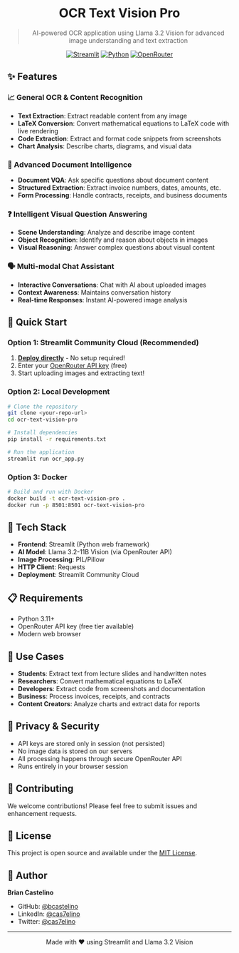 <div align="center">

# OCR Text Vision Pro

> AI-powered OCR application using Llama 3.2 Vision for advanced image understanding and text extraction

[![Streamlit](https://img.shields.io/badge/Streamlit-FF4B4B?style=for-the-badge&logo=streamlit&logoColor=white)](https://streamlit.io/)
[![Python](https://img.shields.io/badge/Python-3.11-blue?style=for-the-badge&logo=python&logoColor=white)](https://python.org/)
[![OpenRouter](https://img.shields.io/badge/OpenRouter-API-green?style=for-the-badge)](https://openrouter.ai/)
</div>

## ✨ Features

### 📈 General OCR & Content Recognition
- **Text Extraction**: Extract readable content from any image
- **LaTeX Conversion**: Convert mathematical equations to LaTeX code with live rendering
- **Code Extraction**: Extract and format code snippets from screenshots
- **Chart Analysis**: Describe charts, diagrams, and visual data

### 📑 Advanced Document Intelligence
- **Document VQA**: Ask specific questions about document content
- **Structured Extraction**: Extract invoice numbers, dates, amounts, etc.
- **Form Processing**: Handle contracts, receipts, and business documents

### ❓ Intelligent Visual Question Answering
- **Scene Understanding**: Analyze and describe image content
- **Object Recognition**: Identify and reason about objects in images
- **Visual Reasoning**: Answer complex questions about visual content

### 🗣️ Multi-modal Chat Assistant
- **Interactive Conversations**: Chat with AI about uploaded images
- **Context Awareness**: Maintains conversation history
- **Real-time Responses**: Instant AI-powered image analysis

## 🚀 Quick Start

### Option 1: Streamlit Community Cloud (Recommended)
1. **[Deploy directly](https://share.streamlit.io/)** - No setup required!
2. Enter your [OpenRouter API key](https://openrouter.ai/settings/keys) (free)
3. Start uploading images and extracting text!

### Option 2: Local Development
```bash
# Clone the repository
git clone <your-repo-url>
cd ocr-text-vision-pro

# Install dependencies
pip install -r requirements.txt

# Run the application
streamlit run ocr_app.py
```

### Option 3: Docker
```bash
# Build and run with Docker
docker build -t ocr-text-vision-pro .
docker run -p 8501:8501 ocr-text-vision-pro
```

## 🔧 Tech Stack

- **Frontend**: Streamlit (Python web framework)
- **AI Model**: Llama 3.2-11B Vision (via OpenRouter API)
- **Image Processing**: PIL/Pillow
- **HTTP Client**: Requests
- **Deployment**: Streamlit Community Cloud

## 📋 Requirements

- Python 3.11+
- OpenRouter API key (free tier available)
- Modern web browser

## 🎯 Use Cases

- **Students**: Extract text from lecture slides and handwritten notes
- **Researchers**: Convert mathematical equations to LaTeX
- **Developers**: Extract code from screenshots and documentation
- **Business**: Process invoices, receipts, and contracts
- **Content Creators**: Analyze charts and extract data for reports

## 🔐 Privacy & Security

- API keys are stored only in session (not persisted)
- No image data is stored on our servers
- All processing happens through secure OpenRouter API
- Runs entirely in your browser session

## 🤝 Contributing

We welcome contributions! Please feel free to submit issues and enhancement requests.

## 📄 License

This project is open source and available under the [MIT License](LICENSE).

## 👤 Author

**Brian Castelino**
- GitHub: [@bcastelino](https://github.com/bcastelino)
- LinkedIn: [@cas7elino](https://linkedin.com/in/cas7elino)
- Twitter: [@cas7elino](https://twitter.com/cas7elino)

---

<div align="center">
Made with ❤️ using Streamlit and Llama 3.2 Vision
</div>
